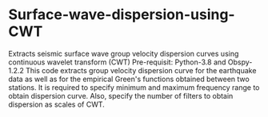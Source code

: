 # Surface-wave-dispersion-using-CWT
Extracts seismic surface wave group velocity dispersion curves using continuous wavelet transform (CWT)
Pre-requisit: Python-3.8 and Obspy-1.2.2
This code extracts group velocity dispersion curve for the earthquake data as well as for the empirical Green's functions obtained between two stations.
It is required to specify minimum and maximum frequency range to obtain dispersion curve.
Also, specify the number of filters to obtain dispersion as scales of CWT. 
